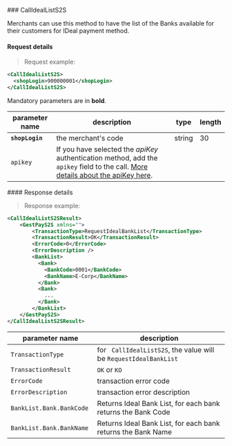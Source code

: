 ### CallIdealListS2S

Merchants can use this method to have the list of the Banks available for their customers for IDeal payment method.

#### Request details

> Request example: 

```xml
<CallIdealListS2S>
  <shopLogin>900000001</shopLogin>
</CallIdealListS2S>
```

Mandatory parameters are in **bold**.

| parameter name | description | type | length | 
| -------------- | ----------- | -----|--------| 
| **`shopLogin`** | the merchant's code | string | 30 | 
| `apikey` | If you have selected the _apiKey_ authentication method, add the `apikey` field to the call. [More details about the apiKey here](#authorizing-calls-against-gestpay). |  |  | 



#### Response details 

> Response example: 

```xml
<CallIdealListS2SResult>
    <GestPayS2S xmlns="">
        <TransactionType>RequestIdealBankList</TransactionType>
        <TransactionResult>OK</TransactionResult>
        <ErrorCode>0</ErrorCode>
        <ErrorDescription />
        <BankList>
          <Bank>
            <BankCode>0001</BankCode>
            <BankName>E-Corp</BankName>
          </Bank>
          <Bank>
            ... 
          </Bank>
        </BankList>
    </GestPayS2S>
</CallIdealListS2SResult>
```

| parameter name | description |  
| -------------- | ----------- | 
| `TransactionType` | for ` CallIdealListS2S`, the value will be `RequestIdealBankList` | 
| `TransactionResult` | `OK` or `KO` |  
| `ErrorCode` | transaction error code | 
| `ErrorDescription` | transaction error description
| `BankList.Bank.BankCode` | Returns Ideal Bank List, for each bank returns the Bank Code 
| `BankList.Bank.BankName` | Returns Ideal Bank List, for each bank returns the Bank Name 
